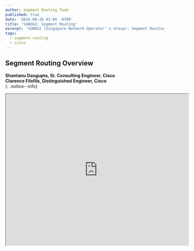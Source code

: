 ```yaml
---
author: Segment Routing Team
published: true
date: '2016-09-26 01:06 -0700'
title: 'SGNOG2: Segment Routing'
excerpt: 'SGNOG2 (Singapore Network Operator''s Group): Segment Routing Overview'
tags:
  - segment-routing
  - cisco
---
```


## Segment Routing Overview  

**Shantanu Dasgupta, Sr. Consulting Engineer, Cisco**  
**Clarence Filsfils, Distinguished Engineer, Cisco**  
{: .notice--info}  


<iframe src="https://docs.google.com/viewer?srcid=0B8Ws5Hhj8UoOVnlRYWNKYk02dFE&pid=explorer&efh=false&a=v&chrome=false&embedded=true" width="580px" height="480px"></iframe>
